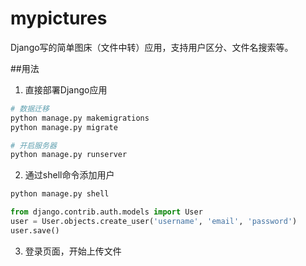 # mypictures
Django写的简单图床（文件中转）应用，支持用户区分、文件名搜索等。

##用法
1. 直接部署Django应用
```python
# 数据迁移
python manage.py makemigrations
python manage.py migrate

# 开启服务器
python manage.py runserver

```
2. 通过shell命令添加用户
```python
python manage.py shell

from django.contrib.auth.models import User
user = User.objects.create_user('username', 'email', 'password')
user.save()

```

3. 登录页面，开始上传文件
